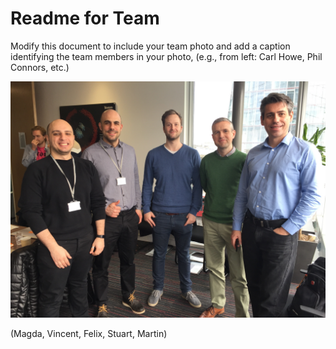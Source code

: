 # Readme for Team

Modify this document to include your team photo and add a caption identifying the team members in your photo, (e.g., from left: Carl Howe, Phil Connors, etc.)

![Team Quinto](../IMG_8238.jpg) 

(Magda, Vincent, Felix, Stuart, Martin)